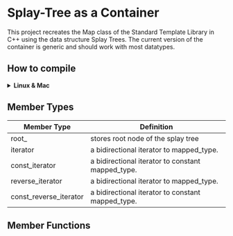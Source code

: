 # Splay-Tree as a Container

This project recreates the Map class of the Standard Template Library in C++ using the data structure Splay Trees. The current version of the container is generic and should work with most datatypes. 

## How to compile
<details>
  <summary><b> Linux & Mac </b> </summary>
    
  ```shell
  git clone https://github.com/IamShubhamGupto/Splay-Tree-as-a-Container.git
  make -f makefile.mk clientfile=<ENTER PATH TO CLIENT FILE NAME HERE>
  ./a.out
  ```  

  <b>EXAMPLE </b>
  
  ```shell
  make -f makefile.mk clientfile=clientfiles/client1.cpp
  ./bin/a.out
  ```
  ### Clean Up
  In order to clean the generated files, run ```make -f makefile.mk clean```.
</details>  


## Member Types
| <b> Member Type </b> | <b> Definition </b> |
| ------------- | ------------- |
| root_ | stores root node of the splay tree  |
| iterator  | a bidirectional iterator to mapped_type.|
| const_iterator  | a bidirectional iterator to constant mapped_type. |
| reverse_iterator  | a bidirectional iterator to mapped_type.|
| const_reverse_iterator  | a bidirectional iterator to constant mapped_type.|

## Member Functions
